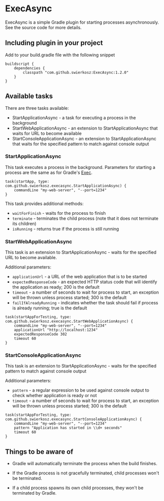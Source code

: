 # ExecAsync

ExecAsync is a simple Gradle plugin for starting processes asynchronously. See the source code for more details.

## Including plugin in your project
Add to your build.gradle file with the following snippet
```
buildscript {
    dependencies {
        classpath "com.github.swierkosz:ExecAsync:1.2.0"
    }
}
```
## Available tasks
There are three tasks available:
* StartApplicationAsync - a task for executing a process in the background
* StartWebApplicationAsync - an extension to StartApplicationAsync that waits for URL to become available
* StartConsoleApplicationAsync - an extension to StartApplicationAsync that waits for the specified pattern to match against console output

### StartApplicationAsync
This task executes a process in the background. Parameters for starting a process are the same as for Gradle's [Exec].

```
task(startApp, type: com.github.swierkosz.execasync.StartApplicationAsync) {
    commandLine "my-web-server", "--port=1234"
}
```

This task provides additional methods:
* `waitForFinish` - waits for the process to finish
* `terminate` - terminates the child process (note that it does not terminate its children)
* `isRunning` - returns true if the process is still running

### StartWebApplicationAsync
This task is an extension to StartApplicationAsync - waits for the specified URL to become available.

Additional parameters:
* `applicationUrl` - a URL of the web application that is to be started
* `expectedResponseCode` - an expected HTTP status code that will identify the application as ready; 200 is the default
* `timeout` - a number of seconds to wait for process to start, an exception will be thrown unless process started; 300 is the default
* `failIfAlreadyRunning` - indicates whether the task should fail if process is already running; true is the default

```
task(startAppForTesting, type: com.github.swierkosz.execasync.StartWebApplicationAsync) {
    commandLine "my-web-server", "--port=1234"
    applicationUrl "http://localhost:1234"
    expectedResponseCode 302
    timeout 60
}
```

### StartConsoleApplicationAsync
This task is an extension to StartApplicationAsync - waits for the specified pattern to match against console output

Additional parameters:
* `pattern` - a regular expression to be used against console output to check whether application is ready or not
* `timeout` - a number of seconds to wait for process to start, an exception will be thrown unless process started; 300 is the default

```
task(startAppForTesting, type: com.github.swierkosz.execasync.StartConsoleApplicationAsync) {
    commandLine "my-web-server", "--port=1234"
    pattern "Application has started in \\d+ seconds"
    timeout 60
}
```

## Things to be aware of
* Gradle will automatically terminate the process when the build finishes.
* If the Gradle process is not gracefully terminated, child processes won't be terminated.
* If a child process spawns its own child processes, they won't be terminated by Gradle.

   [Exec]: <https://docs.gradle.org/current/javadoc/org/gradle/api/tasks/Exec.html>
